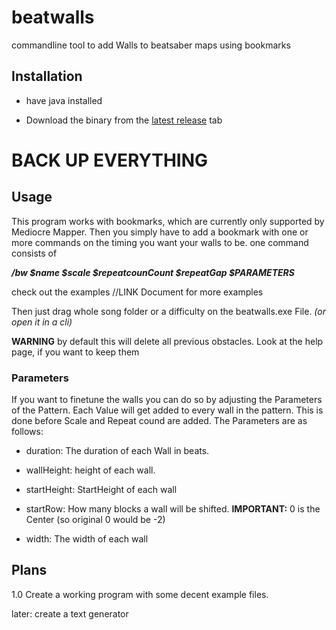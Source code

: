 # beatwalls

commandline tool to add Walls to beatsaber maps using bookmarks

## Installation
- have java installed

- Download the binary from the [latest release](https://github.com/spookyGh0st/beatwalls/releases) tab

# BACK UP EVERYTHING

## Usage

This program works with bookmarks, which are currently only supported by Mediocre Mapper. 
Then you simply have to add a bookmark with one or more commands on the timing you want your walls to be. 
one command consists of 

___/bw $name $scale $repeatcounCount $repeatGap $PARAMETERS___

check out the examples //LINK Document for more examples

Then just drag whole song folder or a difficulty on the beatwalls.exe File.
_(or open it in a cli)_

__WARNING__ by default this will delete all previous obstacles. Look at the help page, if you want to keep them

### Parameters

If you want to finetune the walls you can do so by adjusting the Parameters of the Pattern. Each Value will get added to every wall in the pattern. This is done before Scale and Repeat cound are added. The Parameters are as follows:

- duration: The duration of each Wall in beats.

- wallHeight: height of each wall.

- startHeight: StartHeight of each wall

- startRow: How many blocks a wall will be shifted.  __IMPORTANT:__ 0 is the Center (so original 0 would be -2)

- width: The width of each wall

## Plans

1.0 Create a working program with some decent example files.

later: create a text generator



